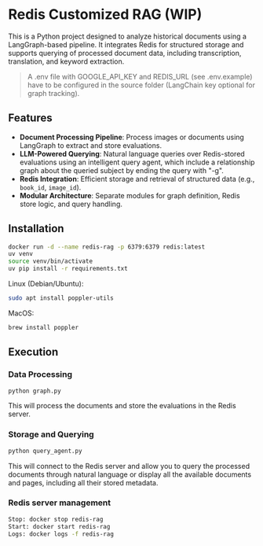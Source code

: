 # Redis Customized RAG (WIP)

This is a Python project designed to analyze historical documents using a LangGraph-based pipeline. It integrates Redis for structured storage and supports querying of processed document data, including transcription, translation, and keyword extraction.

> A .env file with GOOGLE_API_KEY and REDIS_URL (see .env.example) have to be configured in the source folder (LangChain key optional for graph tracking).

## Features

- **Document Processing Pipeline**: Process images or documents using LangGraph to extract and store evaluations.
- **LLM-Powered Querying**: Natural language queries over Redis-stored evaluations using an intelligent query agent, which include a relationship graph about the queried subject by ending the query with "-g".
- **Redis Integration**: Efficient storage and retrieval of structured data (e.g., `book_id`, `image_id`).
- **Modular Architecture**: Separate modules for graph definition, Redis store logic, and query handling.

## Installation

```bash
docker run -d --name redis-rag -p 6379:6379 redis:latest
uv venv
source venv/bin/activate
uv pip install -r requirements.txt
```

Linux (Debian/Ubuntu):

```bash
sudo apt install poppler-utils
```

MacOS:

```bash
brew install poppler
```

## Execution

### Data Processing

```bash
python graph.py
```

This will process the documents and store the evaluations in the Redis server.

### Storage and Querying

```bash
python query_agent.py
```

This will connect to the Redis server and allow you to query the processed documents through natural language or display all the available documents and pages, including all their stored metadata.

### Redis server management

```bash
Stop: docker stop redis-rag
Start: docker start redis-rag
Logs: docker logs -f redis-rag
```
